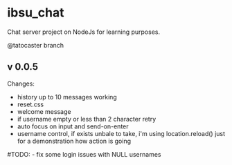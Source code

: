 # ibsu_chat
Chat server project on NodeJs for learning purposes.

@tatocaster branch

## v 0.0.5

Changes:

  - history up to 10 messages working
  - reset.css
  - welcome message
  - if username empty or less than 2 character retry
  - auto focus on input and send-on-enter
  - username control, if exists unbale to take, i'm using location.reload() just for a demonstration how action is going

  #TODO:
    - fix some login issues with NULL usernames